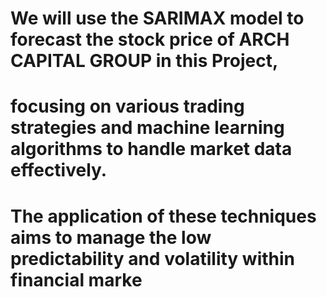 
# We will use the SARIMAX model to forecast the stock price of ARCH CAPITAL GROUP in this Project,
# focusing on various trading strategies and machine learning algorithms to handle market data effectively. 
# The application of these techniques aims to manage the low predictability and volatility within financial marke
